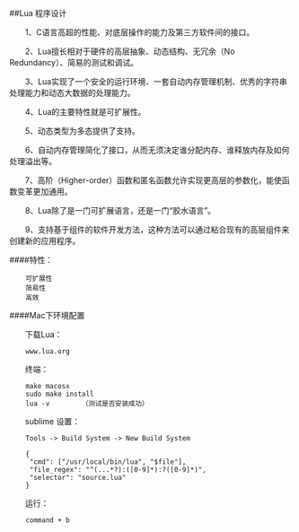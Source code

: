 ##Lua 程序设计

&emsp;&emsp;1、C语言高超的性能、对底层操作的能力及第三方软件间的接口。

&emsp;&emsp;2、Lua擅长相对于硬件的高层抽象、动态结构、无冗余（No Redundancy）、简易的测试和调试。

&emsp;&emsp;3、Lua实现了一个安全的运行环境、一套自动内存管理机制、优秀的字符串处理能力和动态大数据的处理能力。

&emsp;&emsp;4、Lua的主要特性就是可扩展性。

&emsp;&emsp;5、动态类型为多态提供了支持。

&emsp;&emsp;6、自动内存管理简化了接口，从而无须决定谁分配内存、谁释放内存及如何处理溢出等。

&emsp;&emsp;7、高阶（Higher-order）函数和匿名函数允许实现更高层的参数化，能使函数变革更加通用。

&emsp;&emsp;8、Lua除了是一门可扩展语言，还是一门“胶水语言”。

&emsp;&emsp;9、支持基于组件的软件开发方法，这种方法可以通过粘合现有的高层组件来创建新的应用程序。

####特性：

        可扩展性
        简易性
        高效
        

####Mac下环境配置

&emsp;&emsp;下载Lua：

        www.lua.org
        
&emsp;&emsp;终端：

        make macosx
        sudo make install
        lua -v        （测试是否安装成功）
        
&emsp;&emsp;sublime 设置：

        Tools -> Build System -> New Build System
        
        {  
         "cmd": ["/usr/local/bin/lua", "$file"],  
         "file_regex": "^(...*?):([0-9]*):?([0-9]*)",  
         "selector": "source.lua"  
        }  
        
&emsp;&emsp;运行：

        command + b